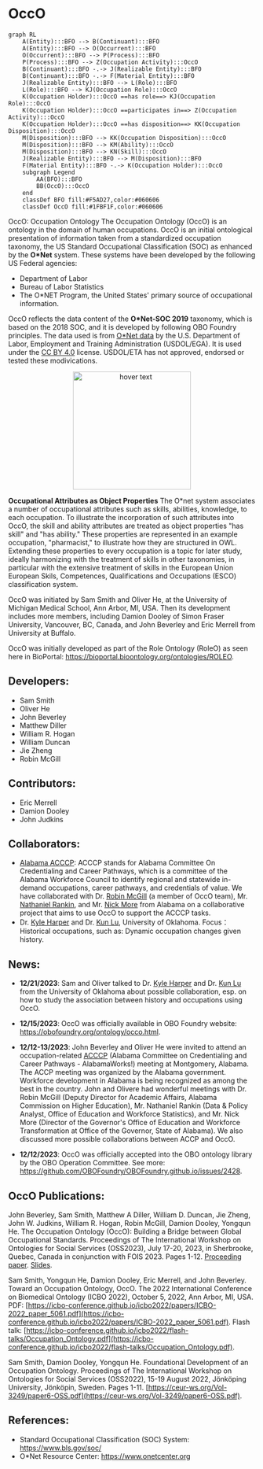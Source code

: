 # OccO
```mermaid
graph RL
    A(Entity):::BFO --> B(Continuant):::BFO
    A(Entity):::BFO --> O(Occurrent):::BFO
    O(Occurrent):::BFO --> P(Process):::BFO
    P(Process):::BFO --> Z(Occupation Activity):::OccO
    B(Continuant):::BFO -.-> J(Realizable Entity):::BFO
    B(Continuant):::BFO -.-> F(Material Entity):::BFO
    J(Realizable Entity):::BFO --> L(Role):::BFO
    L(Role):::BFO --> KJ(Occupation Role):::OccO
    K(Occupation Holder):::OccO ==has role==> KJ(Occupation Role):::OccO
    K(Occupation Holder):::OccO ==participates in==> Z(Occupation Activity):::OccO
    K(Occupation Holder):::OccO ==has disposition==> KK(Occupation Disposition):::OccO
    M(Disposition):::BFO --> KK(Occupation Disposition):::OccO
    M(Disposition):::BFO --> KM(Ability):::OccO
    M(Disposition):::BFO --> KN(Skill):::OccO
    J(Realizable Entity):::BFO --> M(Disposition):::BFO
    F(Material Entity):::BFO -.-> K(Occupation Holder):::OccO
    subgraph Legend
        AA(BFO):::BFO
        BB(OccO):::OccO
    end
    classDef BFO fill:#F5AD27,color:#060606
    classDef OccO fill:#1FBF1F,color:#060606
```
OccO: Occupation Ontology
The Occupation Ontology (OccO) is an ontology in the domain of human occupations. OccO is an initial ontological presentation of information taken from a standardized occupation taxonomy, the US Standard Occupational Classification (SOC) as enhanced by the **O*Net** system.  These systems have been developed by the following US Federal agencies:
- Department of Labor 
- Bureau of Labor Statistics
- The O\*NET Program, the United States' primary source of occupational information. 

OccO reflects the data content of the **O\*Net-SOC 2019** taxonomy, which is based on the 2018 SOC, and it is developed by following OBO Foundry principles. 
The data used is from [O\*Net data](https://www.onetonline.org/) by the U.S. Department of Labor, Employment and Training Administration (USDOL/EGA).  It is used under the [CC BY 4.0](https://creativecommons.org/licenses/by/4.0/) license.  USDOL/ETA has not approved, endorsed or tested these modivications.
<p align="center">
  <img src="https://www.onetcenter.org/image/link/onet-in-it.svg" width="240" title="hover text">
</p>

**Occupational Attributes as Object Properties** The O\*net system associates a number of occupational attributes such as skills, abilities, knowledge, to each occupation.  To illustrate the incorporation of such attributes into OccO, the skill and ability attributes are treated as object properties "has skill" and "has ability."  These properties are represented in an example occupation, "pharmacist," to illustrate how they are structured in OWL.  Extending these properties to every occupation is a topic for later study, ideally harmonizing with the treatment of skills in other taxonomies, in particular with the extensive treatment of skills in the European Union European Skils, Competences, Qualifications and Occupations (ESCO) classification system.

OccO was initiated by Sam Smith and Oliver He, at the University of Michigan Medical School, Ann Arbor, MI, USA. Then its development includes more members, including Damion Dooley of Simon Fraser University, Vancouver, BC, Canada, and John Beverley and Eric Merrell from University at Buffalo. 

OccO was initially developed as part of the Role Ontology (RoleO) as seen here in BioPortal: https://bioportal.bioontology.org/ontologies/ROLEO. 

## Developers:
- Sam Smith
- Oliver He
- John Beverley
- Matthew Diller
- William R. Hogan
- William Duncan
- Jie Zheng
- Robin McGill

## Contributors:
- Eric Merrell
- Damion Dooley
- John Judkins

## Collaborators: 
- [Alabama ACCCP](https://alabamaworks.com/acccp/): ACCCP stands for Alabama Committee On Credentialing and Career Pathways, which is a committee of the Alabama Workforce Council to identify regional and statewide in-demand occupations, career pathways, and credentials of value. We have collaborated with Dr. [Robin McGill](https://www.linkedin.com/in/remcgill/) (a member of OccO team), Mr. [Nathaniel Rankin](https://www.linkedin.com/in/nathaniel-rankin/), and Mr. [Nick More](https://www.linkedin.com/in/nick-moore-01826390/) from Alabama on a collaborative project that aims to use OccO to support the ACCCP tasks.      
- Dr. [Kyle Harper](https://www.ou.edu/cas/classicsandletters/people/kyle-harper) and Dr. [Kun Lu](https://www.ou.edu/cas/slis/people/kun-lu), University of Oklahoma. Focus：Historical occupations, such as: Dynamic occupation changes given history. 

## News:

- **12/21/2023**: Sam and Oliver talked to Dr. [Kyle Harper](https://www.ou.edu/cas/classicsandletters/people/kyle-harper) and Dr. [Kun Lu](https://www.ou.edu/cas/slis/people/kun-lu) from the University of Oklahoma about possible collaboration, esp. on how to study the association between history and occupations using OccO. 
   
- **12/15/2023**: OccO was officially available in OBO Foundry website: https://obofoundry.org/ontology/occo.html.
  
- **12/12-13/2023**: John Beverley and Oliver He were invited to attend an occupation-related [ACCCP](https://alabamaworks.com/acccp/) (Alabama Committee on Credentialing and Career Pathways - AlabamaWorks!) meeting at Montgomery, Alabama. The ACCP meeting was organized by the Alabama government. Workforce development in Alabama is being recognized as among the best in the country. John and Olivere had wonderful meetings with Dr. Robin McGill (Deputy Director for Academic Affairs, Alabama Commission on Higher Education), Mr. Nathaniel Rankin (Data & Policy Analyst, Office of Education and Workforce Statistics), and Mr. Nick More (Director of the Governor's Office of Education and Workforce Transformation at Office of the Governor, State of Alabama). We also discussed more possible collaborations between ACCP and OccO.  

- **12/12/2023**: OccO was officially accepted into the OBO ontology library by the OBO Operation Committee. See more: https://github.com/OBOFoundry/OBOFoundry.github.io/issues/2428.


## OccO Publications:

John Beverley, Sam Smith, Matthew A Diller, William D. Duncan, Jie Zheng, John W. Judkins, William R. Hogan, Robin McGill, Damion Dooley, Yongqun He. The Occupation Ontology (OccO): Building a Bridge between Global Occupational Standards. Proceedings of The International Workshop on Ontologies for Social Services (OSS2023), July 17-20, 2023, in Sherbrooke, Quebec, Canada in conjunction with FOIS 2023. Pages 1-12. [Proceeding paper](https://storage.googleapis.com/wzukusers/user-12947767/documents/2c18c4f456ce4f6eab176c0983f75791/FOIS_2023_paper_920.pdf). [Slides](https://github.com/johnbeve/OccO/files/12165828/Occupation.Ontology.pptx). 

Sam Smith, Yongqun He, Damion Dooley, Eric Merrell, and John Beverley. Toward an Occupation Ontology, OccO. The 2022 International Conference on Biomedical Ontology (ICBO 2022), October 5, 2022, Ann Arbor, MI, USA. PDF: [https://icbo-conference.github.io/icbo2022/papers/ICBO-2022_paper_5061.pdf](https://icbo-conference.github.io/icbo2022/papers/ICBO-2022_paper_5061.pdf). Flash talk: [https://icbo-conference.github.io/icbo2022/flash-talks/Occupation_Ontology.pdf](https://icbo-conference.github.io/icbo2022/flash-talks/Occupation_Ontology.pdf). 

Sam Smith, Damion Dooley, Yongqun He. Foundational Development of an Occupation Ontology. Proceedings of The International Workshop on Ontologies for Social Services (OSS2022), 15-19 August 2022, Jönköping University, Jönköpin, Sweden. Pages 1-11.  [https://ceur-ws.org/Vol-3249/paper6-OSS.pdf](https://ceur-ws.org/Vol-3249/paper6-OSS.pdf). 


## References:

- Standard Occupational Classification (SOC) System: https://www.bls.gov/soc/ 
- O\*Net Resource Center:  https://www.onetcenter.org 


